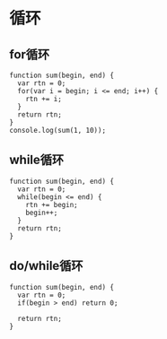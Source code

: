 # 循环

## for循环

```
function sum(begin, end) {
  var rtn = 0;
  for(var i = begin; i <= end; i++) {
    rtn += i;
  }
  return rtn;
}
console.log(sum(1, 10));
```

## while循环

```
function sum(begin, end) {
  var rtn = 0;
  while(begin <= end) {
    rtn += begin;
    begin++;
  }
  return rtn;
}
```

## do/while循环

```
function sum(begin, end) {
  var rtn = 0;
  if(begin > end) return 0;
  
  return rtn;
}
```